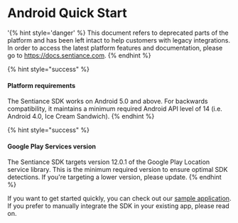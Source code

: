# Android Quick Start

'{% hint style='danger' %} This document refers to deprecated parts of the platform and has been left intact to help customers with legacy integrations. In order to access the latest platform features and documentation, please go to https://docs.sentiance.com. {% endhint %}

{% hint style="success" %}
#### Platform requirements

The Sentiance SDK works on Android 5.0 and above. For backwards compatibility, it maintains a minimum required Android API level of 14 (i.e. Android 4.0, Ice Cream Sandwich).
{% endhint %}

{% hint style="success" %}
#### Google Play Services version

The Sentiance SDK targets version 12.0.1 of the Google Play Location service library. This is the minimum required version to ensure optimal SDK detections. If you're targeting a lower version, please update.
{% endhint %}

If you want to get started quickly, you can check out our [sample application](https://github.com/sentiance/sample-apps-android). If you prefer to manually integrate the SDK in your existing app, please read on.
